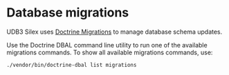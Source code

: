 
# Database migrations

UDB3 Silex uses [Doctrine Migrations](http://doctrine-migrations.readthedocs.org/en/latest/index.html) 
to manage database schema updates.

Use the Doctrine DBAL command line utility to run one of the available 
migrations commands. To show all available migrations commands, use:

```
./vendor/bin/doctrine-dbal list migrations
```
